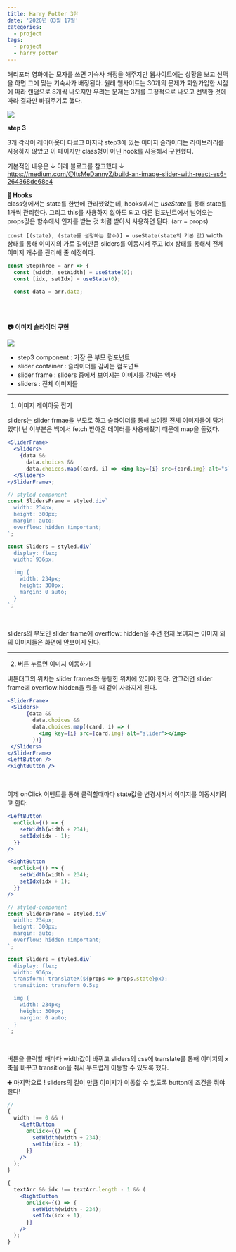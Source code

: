 ```yaml
---
title: Harry Potter 3탄
date: '2020년 03월 17일'
categories:
  - project
tags:
  - project
  - harry potter
---
```


해리포터 영화에는 모자를 쓰면 기숙사 배정을 해주지만 웹사이트에는 상황을 보고 선택을 하면 그에 맞는 기숙사가 배정된다. 원래 웹사이트는 30개의 문제가 회원가입한 시점에 따라 랜덤으로 8개씩 나오지만 우리는 문제는 3개를 고정적으로 나오고 선택한 것에 따라 결과만 바꿔주기로 했다.

![](https://images.velog.io/images/ppl8709/post/78a74970-48e7-42ff-93ef-faf31ed9a566/image.png)

**step 3**

3개 각각이 레이아웃이 다르고 마지막 step3에 있는 이미지 슬라이더는 라이브러리를 사용하지 않았고 이 페이지만 class형이 아닌 hook를 사용해서 구현했다.

기본적인 내용은 ↓ 아래 블로그를 참고했다 ↓
<br>
https://medium.com/@ItsMeDannyZ/build-an-image-slider-with-react-es6-264368de68e4

**🔎 Hooks**
</br>
class형에서는 state를 한번에 관리했었는데, hooks에서는 *useState*를 통해 state를 1개씩 관리한다. 그리고 this를 사용하지 않아도 되고 다른 컴포넌트에서 넘어오는 props값은 함수에서 인자를 받는 것 처럼 받아서 사용하면 된다. (arr = props)

`const [(state), (state를 설정하는 함수)] = useState(state의 기본 값)`
width 상태를 통해 이미지의 가로 길이만큼 sliders를 이동시켜 주고 idx 상태를 통해서 전체 이미지 개수를 관리해 줄 예정이다.

```jsx
const StepThree = arr => {
  const [width, setWidth] = useState(0);
  const [idx, setIdx] = useState(0);

  const data = arr.data;
```

</br>
</br>

**📷 이미지 슬라이더 구현**

![](https://images.velog.io/images/ppl8709/post/5e8088ce-2423-4825-89b4-4f21f846c37b/image.png)

- step3 component : 가장 큰 부모 컴포넌트
- slider container : 슬라이더를 감싸는 컴포넌트
- slider frame : sliders 중에서 보여지는 이미지를 감싸는 액자
- sliders : 전체 이미지들

---

1. 이미지 레이아웃 잡기

sliders는 slider frmae을 부모로 하고 슬라이더를 통해 보여질 전체 이미지들이 담겨있다! 난 이부분은 백에서 fetch 받아온 데이터를 사용해줬기 때문에 map을 돌렸다.

```jsx
<SliderFrame>
  <Sliders>
    {data &&
      data.choices &&
      data.choices.map((card, i) => <img key={i} src={card.img} alt="slider"></img>)}
  </Sliders>
</SliderFrame>;

// styled-component
const SlidersFrame = styled.div`
  width: 234px;
  height: 300px;
  margin: auto;
  overflow: hidden !important;
`;

const Sliders = styled.div`
  display: flex;
  width: 936px;

  img {
    width: 234px;
    height: 300px;
    margin: 0 auto;
  }
`;
```

</br>

sliders의 부모인 slider frame에 overflow: hidden을 주면 현재 보여지는 이미지 외의 이미지들은 화면에 안보이게 된다.

---

2. 버튼 누르면 이미지 이동하기

버튼태그의 위치는 slider frames와 동등한 위치에 있어야 한다. 안그러면 slider frame에 overflow:hidden을 줬을 때 같이 사라지게 된다.

```jsx
<SliderFrame>
 <Sliders>
      {data &&
        data.choices &&
        data.choices.map((card, i) => (
          <img key={i} src={card.img} alt="slider"></img>
        ))}
 </Sliders>
</SliderFrame>
<LeftButton />
<RightButton />

```

</br>

이제 onClick 이벤트를 통해 클릭할때마다 state값을 변경시켜서 이미지를 이동시키려고 한다.

```jsx
<LeftButton
  onClick={() => {
    setWidth(width + 234);
  	setIdx(idx - 1);
  }}
/>

<RightButton
  onClick={() => {
    setWidth(width - 234);
  	setIdx(idx + 1);
  }}
/>

// styled-component
const SlidersFrame = styled.div`
  width: 234px;
  height: 300px;
  margin: auto;
  overflow: hidden !important;
`;

const Sliders = styled.div`
  display: flex;
  width: 936px;
  transform: translateX(${props => props.state}px);
  transition: transform 0.5s;

  img {
    width: 234px;
    height: 300px;
    margin: 0 auto;
  }
`;
```

</br>

버튼을 클릭할 때마다 width값이 바뀌고 sliders의 css에 translate를 통해 이미지의 x축을 바꾸고 transition을 줘서 부드럽게 이동할 수 있도록 했다.

➕ 마지막으로 ! sliders의 길이 만큼 이미지가 이동할 수 있도록 button에 조건을 줘야한다!

```jsx
//
{
  width !== 0 && (
    <LeftButton
      onClick={() => {
        setWidth(width + 234);
        setIdx(idx - 1);
      }}
    />
  );
}

{
  textArr && idx !== textArr.length - 1 && (
    <RightButton
      onClick={() => {
        setWidth(width - 234);
        setIdx(idx + 1);
      }}
    />
  );
}
```
